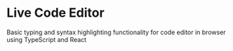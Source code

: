 # Live Code Editor

Basic typing and syntax highlighting functionality for code editor in browser using TypeScript and React
